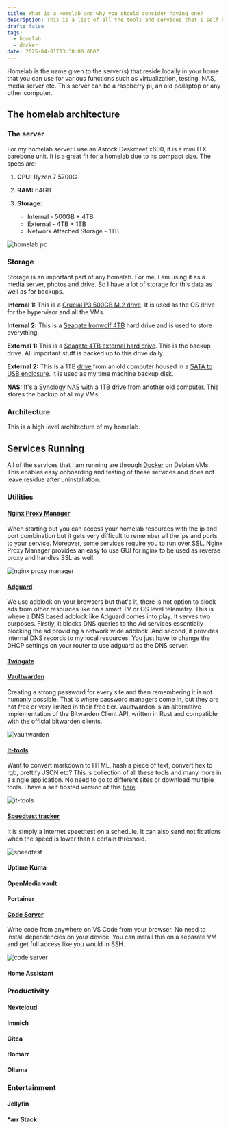 ```yaml
---
title: What is a Homelab and why you should consider having one?
description: This is a list of all the tools and services that I self host in my Homelab
draft: false
tags:
  - homelab
  - docker
date: 2025-04-01T13:38:00.000Z
---
```

Homelab is the name given to the server(s) that reside locally in your home that you can use for various functions such as virtualization, testing, NAS, media server etc. This server can be a raspberry pi, an old pc/laptop or any other computer. 

## The homelab architecture

### The server

For my homelab server I use an Asrock Deskmeet x600, it is a mini ITX barebone unit. It is a great fit for a homelab due to its compact size. The specs are:

1. **CPU:** Ryzen 7 5700G
2. **RAM:** 64GB
3. **Storage:** 

   * Internal - 500GB + 4TB
   * External - 4TB + 1TB
   * Network Attached Storage - 1TB

![homelab pc](asrock-deskmeet.jpg)

### Storage

Storage is an important part of any homelab. For me, I am using it as a media server, photos and drive. So I have a lot of storage for this data as well as for backups.

**Internal 1:** This is a [Crucial P3 500GB M.2 drive](https://amzn.to/4la3gqk). It is used as the OS drive for the hypervisor and all the VMs.

**Internal 2:** This is a [Seagate Ironwolf 4TB](https://amzn.to/4hTktSd) hard drive and is used to store everything. 

**External 1:** This is a [Seagate 4TB external hard drive](https://amzn.to/4i0MxDc). This is the backup drive. All important stuff is backed up to this drive daily.

**External 2:** This is a 1TB [drive](https://amzn.to/3RAxEMR) from an old computer housed in a [SATA to USB enclosure](https://amzn.to/3XByywf). It is used as my time machine backup disk.

**NAS:** It's a [Synology NAS](https://amzn.to/3E2Rv4k) with a 1TB drive from another old computer. This stores the backup of all my VMs.

### Architecture

This is a high level architecture of my homelab.

## Services Running

All of the services that I am running are through [Docker](https://www.docker.com) on Debian VMs. This enables easy onboarding and testing of these services and does not leave residue after uninstallation.

### Utilities

#### [Nginx Proxy Manager](https://nginxproxymanager.com)

When starting out you can access your homelab resources with the ip and port combination but it gets very difficult to remember all the ips and ports to your service. Moreover, some services require you to run over SSL. Nginx Proxy Manager provides an easy to use GUI for nginx to be used as reverse proxy and handles SSL as well.

![nginx proxy manager](nginx-proxy-manager.png)

#### [Adguard](https://adguard.com/en/welcome.html)

We use adblock on your browsers but that's it, there is not option to block ads from other resources like on a smart TV or OS level telemetry. This is where a DNS based adblock like Adguard comes into play. It serves two purposes. Firstly, It blocks DNS queries to the Ad services essentially blocking the ad providing a network wide adblock. And second, it provides internal DNS records to my local resources. You just have to change the DHCP settings on your router to use adguard as the DNS server.

#### [Twingate](https://www.twingate.com)

#### [Vaultwarden](https://github.com/dani-garcia/vaultwarden)

Creating a strong password for every site and then remembering it is not humanly possible. That is where password managers come in, but they are not free or very limited in their free tier. Vaultwarden is an alternative implementation of the Bitwarden Client API, written in Rust and compatible with the official bitwarden clients.[](https://bitwarden.com/download/)

![vaultwarden](vaultwarden.png)

#### [It-tools](https://github.com/CorentinTh/it-tools)

Want to convert markdown to HTML, hash a piece of text, convert hex to rgb, prettify JSON etc? This is collection of all these tools and many more in a single application. No need to go to different sites or download multiple tools. I have a self hosted version of this [here](https://tools.nipunh.com).

![it-tools](it-tools.png)

#### [Speedtest tracker](https://github.com/alexjustesen/speedtest-tracker)

It is simply a internet speedtest on a schedule. It can also send notifications when the speed is lower than a certain threshold.

![speedtest](speedtest.png)

#### Uptime Kuma

#### OpenMedia vault

#### Portainer

#### [Code Server](https://github.com/coder/code-server)

Write code from anywhere on VS Code from your browser. No need to install dependencies on your device. You can install this on a separate VM and get full access like you would in SSH.

![code server](code-server.png)

#### Home Assistant

### Productivity

#### Nextcloud

#### Immich

#### Gitea

#### Homarr

#### Ollama

### Entertainment

#### Jellyfin

#### \*arr Stack
